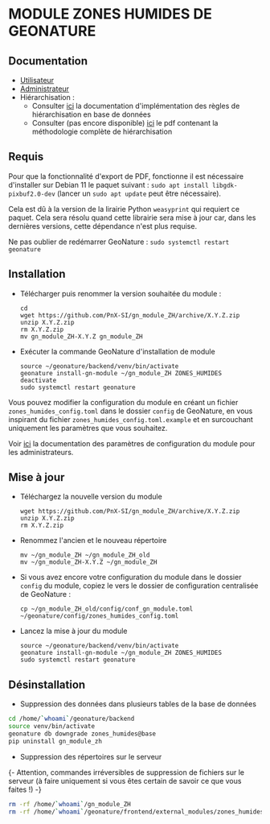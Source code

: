 # **MODULE ZONES HUMIDES DE GEONATURE**

## **Documentation**

- [Utilisateur](/doc/user.md)
- [Administrateur](/doc/admin.md)
- Hiérarchisation : 
  - Consulter [ici](/doc/hierarchy.md) la documentation d'implémentation des règles de hiérarchisation en base de données
  - Consulter (pas encore disponible) [ici](https://geonature.fr/documents/) le pdf contenant la méthodologie complète de hiérarchisation

## **Requis**

Pour que la fonctionnalité d'export de PDF, fonctionne il est nécessaire d'installer sur Debian 11 le paquet suivant :
`sudo apt install libgdk-pixbuf2.0-dev` (lancer un `sudo apt update` peut être nécessaire).

Cela est dû à la version de la lirairie Python `weasyprint` qui requiert ce paquet. Cela sera résolu quand cette librairie sera mise à jour car, dans les dernières versions, cette dépendance n'est plus requise.

Ne pas oublier de redémarrer GeoNature : 
`sudo systemctl restart geonature`

## **Installation**

- Télécharger puis renommer la version souhaitée du module :

  ```
  cd
  wget https://github.com/PnX-SI/gn_module_ZH/archive/X.Y.Z.zip
  unzip X.Y.Z.zip
  rm X.Y.Z.zip
  mv gn_module_ZH-X.Y.Z gn_module_ZH
  ```

- Exécuter la commande GeoNature d'installation de module

  ```
  source ~/geonature/backend/venv/bin/activate
  geonature install-gn-module ~/gn_module_ZH ZONES_HUMIDES
  deactivate
  sudo systemctl restart geonature
  ```

Vous pouvez modifier la configuration du module en créant un fichier `zones_humides_config.toml` dans le dossier `config` de GeoNature, en vous inspirant 
du fichier `zones_humides_config.toml.example` et en surcouchant uniquement les paramètres que vous souhaitez.

Voir [ici](/doc/admin.md) la documentation des paramètres de configuration du module pour les administrateurs.

## **Mise à jour**

- Téléchargez la nouvelle version du module

  ```
  wget https://github.com/PnX-SI/gn_module_ZH/archive/X.Y.Z.zip
  unzip X.Y.Z.zip
  rm X.Y.Z.zip
  ```

- Renommez l'ancien et le nouveau répertoire

  ```
  mv ~/gn_module_ZH ~/gn_module_ZH_old
  mv ~/gn_module_ZH-X.Y.Z ~/gn_module_ZH
  ```

- Si vous avez encore votre configuration du module dans le dossier `config` du module, copiez le vers le dossier de configuration centralisée de GeoNature :

  ```
  cp ~/gn_module_ZH_old/config/conf_gn_module.toml  ~/geonature/config/zones_humides_config.toml
  ```

- Lancez la mise à jour du module

  ```
  source ~/geonature/backend/venv/bin/activate
  geonature install-gn-module ~/gn_module_ZH ZONES_HUMIDES
  sudo systemctl restart geonature
  ```

## **Désinstallation**

- Suppression des données dans plusieurs tables de la base de données

```bash
cd /home/`whoami`/geonature/backend
source venv/bin/activate
geonature db downgrade zones_humides@base
pip uninstall gn_module_zh
```

- Suppression des répertoires sur le serveur

{- Attention, commandes irréversibles de suppression de fichiers sur le serveur (à faire uniquement si vous êtes certain de savoir ce que vous faites !) -}

```bash
rm -rf /home/`whoami`/gn_module_ZH
rm -rf /home/`whoami`/geonature/frontend/external_modules/zones_humides
```
